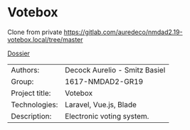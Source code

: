 # Votebox
Clone from private https://gitlab.com/auredeco/nmdad2.19-votebox.local/tree/master


[Dossier](docs/dossier.md)

<table>
  <tr>
    <td>Authors:</td>
    <td>Decock Aurelio - Smitz Basiel</td>
  </tr>
  <tr>
    <td>Group:</td>
    <td>1617-NMDAD2-GR19</td>
  <tr>
    <td>Project title:</td>
    <td>Votebox</td>
  </tr>
  <tr>
    <td>Technologies:</td>
    <td>Laravel, Vue.js, Blade</td>
  </tr>
  <tr>
    <td>Description:</td>
    <td>
        Electronic voting system.
    </td>
  </tr>
</table>
